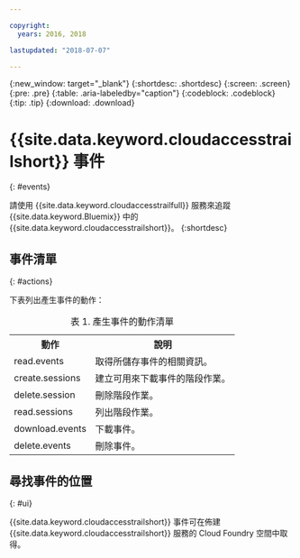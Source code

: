 ```yaml
---

copyright:
  years: 2016, 2018

lastupdated: "2018-07-07"

---
```


{:new_window: target="_blank"}
{:shortdesc: .shortdesc}
{:screen: .screen}
{:pre: .pre}
{:table: .aria-labeledby="caption"}
{:codeblock: .codeblock}
{:tip: .tip}
{:download: .download}


# {{site.data.keyword.cloudaccesstrailshort}} 事件
{: #events}

請使用 {{site.data.keyword.cloudaccesstrailfull}} 服務來追蹤 {{site.data.keyword.Bluemix}} 中的 {{site.data.keyword.cloudaccesstrailshort}}。
{:shortdesc}



## 事件清單
{: #actions}

下表列出產生事件的動作：

<table>
  <caption>表 1. 產生事件的動作清單</caption>
  <tr>
    <th>動作</th>
	  <th>說明</th>
  <tr>
  <tr>
    <td>read.events</td>
	  <td>取得所儲存事件的相關資訊。</td>
  </tr>
  <tr>
    <td>create.sessions</td>
	  <td>建立可用來下載事件的階段作業。</td>
  </tr>
  <tr>
    <td>delete.session</td>
	  <td>刪除階段作業。</td>
  </tr>
  <tr>
    <td>read.sessions</td>
	  <td>列出階段作業。</td>
  </tr>
  <tr>
    <td>download.events</td>
	  <td>下載事件。</td>
  </tr>
  <tr>
    <td>delete.events</td>
	  <td>刪除事件。</td>
  </tr>
</table>


## 尋找事件的位置
{: #ui}
 	
{{site.data.keyword.cloudaccesstrailshort}} 事件可在佈建 {{site.data.keyword.cloudaccesstrailshort}} 服務的 Cloud Foundry 空間中取得。
